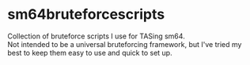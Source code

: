# sm64bruteforcescripts

Collection of bruteforce scripts I use for TASing sm64.\
Not intended to be a universal bruteforcing framework, but I've tried my best to keep them easy to use and quick to set up.

